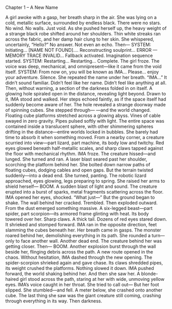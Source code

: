 Chapter 1 – A New Name


A girl awoke with a gasp, her breath sharp in the air. She was lying on a cold, metallic surface, surrounded by endless black. There were no stars. No wind. No walls. Just void.
 As she pushed herself up, the heavy weight of a strange black robe shifted around her shoulders. Thin white streaks ran across the fabric, and her damp hair clung to her skin.
 She whispered, uncertainly, “Hello?”
 No answer. Not even an echo.
 Then—
 SYSTEM: Initiating... [NAME NOT FOUND].... Reconstructing soulprint... ERROR — MEMORY TRACE INVALID… Fallback activated. Imagination sequence started.
 SYSTEM: Restarting… Restarting… Complete.
The girl froze. The voice was deep, mechanical, and omnipresent—like it came from the void itself.
 SYSTEM: From now on, you will be known as IMA… Please... enjoy your adventure.
 Silence.
 She repeated the name under her breath. “IMA…”
 It didn’t sound familiar. Didn’t feel like her name. Didn’t feel like anything at all.
 Then, without warning, a section of the darkness folded in on itself. A glowing hole spiraled open in the distance, revealing light beyond.
 Drawn to it, IMA stood and walked. Her steps echoed faintly, as if the space itself had suddenly become aware of her.
 The hole revealed a strange doorway made of spinning cubes. She stepped through—
 —and the world changed.
 Floating cube platforms stretched across a glowing abyss. Vines of cable swayed in zero gravity. Pipes pulsed softly with light. The entire space was contained inside a translucent sphere, with other shimmering spheres drifting in the distance—entire worlds locked in bubbles.
 She barely had time to absorb it when something moved.
 From a nearby corner, a creature scurried into view—part lizard, part machine, its body low and twitchy. Red eyes glowed beneath half-metallic scales, and sharp claws tapped against the floor with mechanical rhythm.
 IMA froze.
 The creature hissed—and lunged.
 She turned and ran. A laser blast seared past her shoulder, scorching the platform behind her.
 She bolted down narrow paths of floating cubes, dodging cables and open gaps. But the terrain twisted suddenly—into a dead end.
 She turned, panting. The robotic lizard approached, eyes glowing, legs preparing to spring.
 She raised her arms to shield herself—
 BOOM.
 A sudden blast of light and sound. The creature erupted into a burst of sparks, metal fragments scattering across the floor.
 IMA opened her eyes, shocked. “What just—”
 But the ground began to shake.
 The wall behind her cracked. Trembled. Then exploded outward.
 From the dust emerged something massive.
 A six-legged beast—part spider, part scorpion—its armored frame glinting with heat. Its body towered over her. Sharp claws. A thick tail. Dozens of red eyes stared down.
 It shrieked and stomped forward.
 IMA ran in the opposite direction, feet slamming the cubes beneath her. Her breath came in gasps. The monster roared behind her, demolishing everything in its path.
 She rounded a turn—only to face another wall. Another dead end.
 The creature behind her was getting closer.
 Then—
 BOOM.
 Another explosion burst through the wall beside her, flinging debris across the path. A new route opened in the chaos.
 Without hesitation, IMA dashed through the new opening.
 The spider-scorpion shrieked again and gave chase. Its claws shredded pipes, its weight crushed the platforms. Nothing slowed it down.
 IMA pushed forward, the world shaking behind her.
 And then she saw her.
 A blonde-haired girl stood across the path, staring at her with wide, unmoving yellow eyes.
 IMA’s voice caught in her throat. She tried to call out—
 But her foot slipped.
 She stumbled—and fell.
 A meter below, she crashed onto another cube.
 The last thing she saw was the giant creature still coming, crashing through everything in its way.
 Then darkness.

